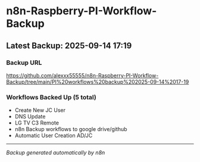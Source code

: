 # n8n-Raspberry-PI-Workflow-Backup

## Latest Backup: 2025-09-14 17:19

### Backup URL
https://github.com/alexxx55555/n8n-Raspberry-PI-Workflow-Backup/tree/main/PI%20workflows%20backup%202025-09-14%2017-19

### Workflows Backed Up (5 total)
- Create New JC User
- DNS Update
- LG TV C3 Remote
- n8n Backup workflows to google drive/github
- Automatic User Creation AD/JC

---
*Backup generated automatically by n8n*